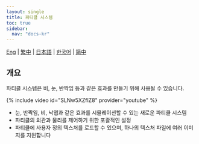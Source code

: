 ```yaml
---
layout: single
title: 파티클 시스템
toc: true
sidebar:
  nav: "docs-kr"
---
```

[Eng](/dancexr/features/particles) | [繁中](/tw/dancexr/features/particles) | [日本語](/jp/dancexr/features/particles) | [한국어](/kr/dancexr/features/particles) | [简中](/zh/dancexr/features/particles)


## 개요
파티클 시스템은 비, 눈, 반짝임 등과 같은 효과를 만들기 위해 사용될 수 있습니다.

{% include video id="SLNw5XZflZ8" provider="youtube" %}
* 눈, 반짝임, 비, 낙엽과 같은 효과를 시뮬레이션할 수 있는 새로운 파티클 시스템
* 파티클의 외관과 물리를 제어하기 위한 포괄적인 설정
* 파티클에 사용자 정의 텍스처를 로드할 수 있으며, 하나의 텍스처 파일에 여러 이미지를 지원합니다
